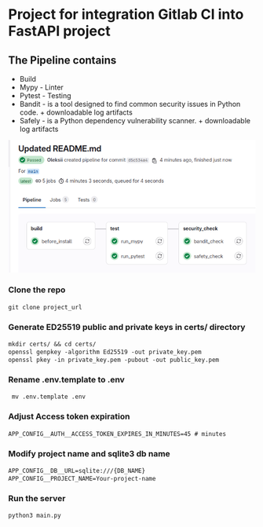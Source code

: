 # Project for integration Gitlab CI into FastAPI project

## The Pipeline contains
* Build
* Mypy - Linter
* Pytest - Testing
* Bandit - is a tool designed to find common security issues in Python code. + downloadable log artifacts
* Safely - is a Python dependency vulnerability scanner. + downloadable log artifacts

![images/img.png](/images/img.png)

### Clone the repo
```shell
git clone project_url
```
### Generate ED25519 public and private keys in certs/ directory
```shell
mkdir certs/ && cd certs/
openssl genpkey -algorithm Ed25519 -out private_key.pem
openssl pkey -in private_key.pem -pubout -out public_key.pem
```
### Rename .env.template to .env
```shell
 mv .env.template .env
```
### Adjust Access token expiration
```shell
APP_CONFIG__AUTH__ACCESS_TOKEN_EXPIRES_IN_MINUTES=45 # minutes
```
### Modify project name and sqlite3 db name
```shell
APP_CONFIG__DB__URL=sqlite:///{DB_NAME}
APP_CONFIG__PROJECT_NAME=Your-project-name
```
### Run the server
```shell
python3 main.py
```